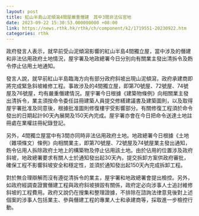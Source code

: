 ```yaml
---
layout: post
title: 紅山半島山泥傾瀉4間屋嚴重僭建　其中3間非法佔官地
date: 2023-09-22 15:30:53.000000000 +08:00
link: https://news.rthk.hk/rthk/ch/component/k2/1719551-20230922.htm
categories: rthk
---
```


政府發言人表示，就早前受山泥傾瀉影響的紅山半島4間獨立屋，當中涉及的僭建和非法佔用政府土地情況，屋宇署及地政總署今日分別向有關業主發出清拆令及飭令停止佔用土地通知。

發言人說，就早前紅山半島臨海方向有部分政府斜坡出現山泥傾瀉，政府承建商即將完成緊急斜坡維修工程。事故涉及的4間獨立屋，即第70號屋、72號屋、74號屋及76號屋，均有嚴重僭建情況。屋宇署今日根據《建築物條例》向相關業主發出清拆令，業主須按命令委任註冊建築人員提交修繕建議書及建築圖則，以及取得屋宇署批准及同意後，根據批准圖則修復樓宇受影響部分。有關修復工程須於命令發出的日期起計90天內展開及150天內完成。屋宇署亦會在今日把命令送達土地註冊處在業權註冊紀錄登記。

另外，4間獨立屋當中有3間亦同時非法佔用政府土地。地政總署今日根據《土地（雜項條文）條例》向相關業主，即第70號屋、72號屋及74號屋業主發出通知，飭令佔用人拆除政府土地上的構築物及停止佔用該土地。由於佔用的位置涉及政府斜坡，地政總署要求有關人士於通知發出起30天內，提交拆卸方案供政府審批，確保工程不影響斜坡安全和穩定性，並須於通知發出起150天內完成拆卸工程。

對於無合理辯解而沒有遵從清拆令的業主，屋宇署和地政總署會提出檢控。另外，如政府經調查證實僭建工程與政府斜坡損毀有關係，政府定必向涉事人士追討維修斜坡的工程費用。政府又說仍在搜集和整理證據，不排除在諮詢法律意見後對上述個案的涉事人包括業主、參與僭建工程的專業人士和承建商等，採取進一步檢控行動。
